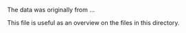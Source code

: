 The data was originally from ...

This file is useful as an overview on the files in this directory.
